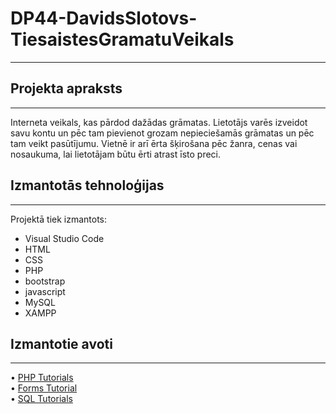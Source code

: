 # DP44-DavidsSlotovs-TiesaistesGramatuVeikals

***

## Projekta apraksts
***

Interneta veikals, kas pārdod dažādas grāmatas. Lietotājs varēs izveidot savu kontu un pēc tam pievienot grozam nepieciešamās grāmatas un pēc tam veikt pasūtījumu. Vietnē ir arī ērta šķirošana pēc žanra, cenas vai nosaukuma, lai lietotājam būtu ērti atrast īsto preci.

## Izmantotās tehnoloģijas
***
Projektā tiek izmantots:

* Visual Studio Code
* HTML
* CSS
* PHP
* bootstrap
* javascript
* MySQL
* XAMPP 

## Izmantotie avoti
***
• [PHP Tutorials](https://www.w3schools.com/php/)<br>
• [Forms Tutorial](https://www.youtube.com/watch?v=2MpZwFoBPjQ&t=510s)<br>
• [SQL Tutorials](https://www.w3schools.com/sql/)
